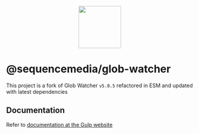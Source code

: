 <p align="center">
  <a href="http://gulpjs.com">
    <img width="114" src="https://raw.githubusercontent.com/gulpjs/artwork/master/gulp-2x.png">
  </a>
</p>

# @sequencemedia/glob-watcher

This project is a fork of Glob Watcher `v5.0.5` refactored in ESM and updated with latest dependencies

## Documentation

Refer to [documentation at the Gulp website](https://gulpjs.com/docs/en/getting-started/quick-start)
